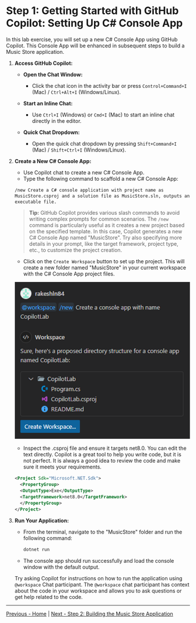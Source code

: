 # Step 1: Getting Started with GitHub Copilot: Setting Up C# Console App

In this lab exercise, you will set up a new C# Console App using GitHub Copilot. This Console App will be enhanced in subsequent steps to build a Music Store application.

1. **Access GitHub Copilot:**

   - **Open the Chat Window:**

     - Click the chat icon in the activity bar or press `Control+Command+I` (Mac) / `Ctrl+Alt+I` (Windows/Linux).

   - **Start an Inline Chat:**

     - Use `Ctrl+I` (Windows) or `Cmd+I` (Mac) to start an inline chat directly in the editor.

   - **Quick Chat Dropdown:**
     - Open the quick chat dropdown by pressing `Shift+Command+I` (Mac) / `Shift+Ctrl+I` (Windows/Linux).

2. **Create a New C# Console App:**

   - Use Copilot chat to create a new C# Console App.
   - Type the following command to scaffold a new C# Console App:

   ```text
   /new Create a C# console application with project name as MusicStore.csproj and a solution file as MusicStore.sln, outputs an executable file.
   ```

   > **Tip:** GitHub Copilot provides various slash commands to avoid writing complex prompts for common scenarios. The `/new` command is particularly useful as it creates a new project based on the specified template. In this case, Copilot generates a new C# Console App named "MusicStore". Try also specifying more details in your prompt, like the target framework, project type, etc., to customize the project creation.

   - Click on the `Create Workspace` button to set up the project. This will create a new folder named "MusicStore" in your current workspace with the C# Console App project files.

   ![image](./media/374408482-cb467b1d-d997-432d-9359-3fdc4346d7e2.png)

   - Inspect the .csproj file and ensure it targets net8.0. You can edit the text directly. Copilot is a great tool to help you write code, but it is not perfect. It is always a good idea to review the code and make sure it meets your requirements.

   ```xml
   <Project Sdk="Microsoft.NET.Sdk">
     <PropertyGroup>
     <OutputType>Exe</OutputType>
     <TargetFramework>net8.0</TargetFramework>
     </PropertyGroup>
   </Project>
   ```

3. **Run Your Application:**

   - From the terminal, navigate to the "MusicStore" folder and run the following command:

     ```bash
     dotnet run
     ```

   - The console app should run successfully and load the console window with the default output.

   Try asking Copilot for instructions on how to run the application using `@workspace` Chat participant. The `@workspace` chat participant has context about the code in your workspace and allows you to ask questions or get help related to the code.

---

[Previous - Home](./README.md) | [Next - Step 2: Building the Music Store Application](./02-Step02.md)
